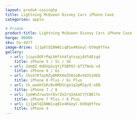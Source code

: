 ```yaml
---
layout: produk-casinghp
title: Lightning McQueen Disney Cars iPhone Case
categories: apple

# Produk
product-title: Lightning McQueen Disney Cars iPhone Case
harga: 90000
sku: hn-4477
image-drive: 1j1p6lQZANW1iqB1e4KGeyC-b50q0Yfea
gallery:
  - url: 1ispi0OFrPqL6Hfsh4fqtsspjAV54Ezqd
    title: iPhone 5 / 5s / SE
  - url: 1UmQZ-6HDVpGzqYjPSBPOJ-bTITNxb-vd
    title: iPhone 6 / 6s
  - url: 1hsG7KTqzHZy0HRX0mZhD2oBvd4IGjHbb
    title: iPhone 6 Plus / 6s Plus
  - url: 1k_wwektGKcBv0MOSCge1q2pMJgzX-oEB
    title: iPhone 7 / 8
  - url: 1yeWnZrwuSnrDsrZeZrqImkmCtYCB6lfo
    title: iPhone 7 Plus / 8 Plus
  - url: 1j1p6lQZANW1iqB1e4KGeyC-b50q0Yfea
    title: iPhone X
---
```

